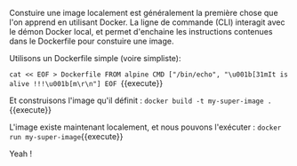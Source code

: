 Constuire une image localement est généralement la première chose que l'on apprend en utilisant Docker.
La ligne de commande (CLI) interagit avec le démon Docker local, et permet d'enchaine les instructions contenues dans le Dockerfile pour constuire une image.

Utilisons un Dockerfile simple (voire simpliste):

`cat << EOF > Dockerfile
FROM alpine
CMD ["/bin/echo", "\u001b[31mIt is alive !!!\u001b[m\r\n"]
EOF
`{{execute}}


Et construisons l'image qu'il définit :
`docker build -t my-super-image .`{{execute}}

L'image existe maintenant localement, et nous pouvons l'exécuter :
`docker run my-super-image`{{execute}}

Yeah !
